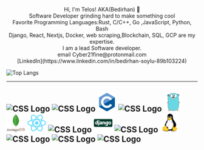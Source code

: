  <p align="center">
                                                 Hi, I'm Telos! AKA(Bedirhan) 🤖<br>
                                       Software Developer grinding hard to make something cool<br>
                                                  Favorite Programming Languages:Rust, C/C++, Go ,JavaScript, Python, Bash<br>
                                            Django, React, Nextjs, Docker, web scraping,Blockchain, SQL, GCP are my expertise.<br>
                                                     I am a lead Software developer.<br>
                                                   email Cyber21fine@protonmail.com<br>
                                                  [LinkedIn](https://www.linkedin.com/in/bedirhan-soylu-89b103224)<br>
 </p> 
<!--
- 🔭 I’m currently working on ...
- 🌱 I’m currently learning ...
- 👯 I’m looking to collaborate on ...
- 🤔 I’m looking for help with ...
- 💬 Ask me about ...
- 📫 How to reach me: ...
- 😄 Pronouns: ...
- ⚡ Fun fact: ...
-->


![Top Langs](https://github-readme-stats.vercel.app/api/top-langs/?username=telos01&hide=html,css&theme=tokyonight)

---

<img src="https://cdn.worldvectorlogo.com/logos/python-5.svg" alt="CSS Logo" width="50" height="50"/> <img src="https://cdn.worldvectorlogo.com/logos/rust.svg" alt="CSS Logo" width="50" height="50"/> <img src="https://raw.githubusercontent.com/devicons/devicon/9f4f5cdb393299a81125eb5127929ea7bfe42889/icons/c/c-original.svg" alt="CSS Logo" width="50" height="50"/> <img src="https://cdn.worldvectorlogo.com/logos/c.svg" alt="CSS Logo" width="50" height="50"/> <img src="https://raw.githubusercontent.com/devicons/devicon/master/icons/go/go-original.svg" alt="CSS Logo" width="50" height="50"/> <img src="https://raw.githubusercontent.com/devicons/devicon/9f4f5cdb393299a81125eb5127929ea7bfe42889/icons/mongodb/mongodb-original-wordmark.svg" alt="CSS Logo" width="50" height="50"/>   <img  src="https://raw.githubusercontent.com/devicons/devicon/9f4f5cdb393299a81125eb5127929ea7bfe42889/icons/react/react-original.svg" alt="CSS Logo" width="50" height="50"/>  <img src="https://cdn.worldvectorlogo.com/logos/nodejs-1.svg" alt="CSS Logo" width="50" height="50"/> <img src="https://raw.githubusercontent.com/devicons/devicon/9f4f5cdb393299a81125eb5127929ea7bfe42889/icons/django/django-original.svg" alt="CSS Logo" width="50" height="50"/> <img src="https://cdn.worldvectorlogo.com/logos/mysql-4.svg" alt="CSS Logo" width="50" height="50"/> <img src="https://raw.githubusercontent.com/devicons/devicon/9f4f5cdb393299a81125eb5127929ea7bfe42889/icons/linux/linux-original.svg" alt="CSS Logo" width="50" height="50"/> <img src="https://cdn.worldvectorlogo.com/logos/google-cloud-1.svg" alt="CSS Logo" width="50" height="50"/> <img src="https://cdn.worldvectorlogo.com/logos/redux.svg" alt="CSS Logo" width="50" height="50"/>  <img src="https://cdn.worldvectorlogo.com/logos/docker.svg" alt="CSS Logo" width="50" height="50"/>
---
